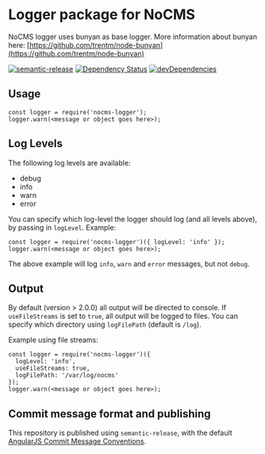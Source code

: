 # Logger package for NoCMS

NoCMS logger uses bunyan as base logger. More information about bunyan here: [https://github.com/trentm/node-bunyan](https://github.com/trentm/node-bunyan)

[![semantic-release](https://img.shields.io/badge/%20%20%F0%9F%93%A6%F0%9F%9A%80-semantic--release-e10079.svg)](https://github.com/semantic-release/semantic-release)
[![Dependency Status](https://david-dm.org/miles-no/nocms-logger.svg)](https://david-dm.org/miles-no/nocms-logger)
[![devDependencies](https://david-dm.org/miles-no/nocms-logger/dev-status.svg)](https://david-dm.org/miles-no/nocms-logger?type=dev)

## Usage
```
const logger = require('nocms-logger');
logger.warn(<message or object goes here>);
```

## Log Levels
The following log levels are available:

* debug
* info
* warn
* error

You can specify which log-level the logger should log (and all levels above), by passing in `logLevel`.
Example:

```
const logger = require('nocms-logger')({ logLevel: 'info' });
logger.warn(<message or object goes here>);
```

The above example will log `info`, `warn` and `error` messages, but not `debug`.

## Output
By default (version > 2.0.0) all output will be directed to console.
If `useFileStreams` is set to `true`, all output will be logged to files.
You can specify which directory using `logFilePath` (default is `/log`).

Example using file streams:
```
const logger = require('nocms-logger')({
  logLevel: 'info',
  useFileStreams: true,
  logFilePath: '/var/log/nocms'
});
logger.warn(<message or object goes here>);
```

## Commit message format and publishing

This repository is published using `semantic-release`, with the default [AngularJS Commit Message Conventions](https://docs.google.com/document/d/1QrDFcIiPjSLDn3EL15IJygNPiHORgU1_OOAqWjiDU5Y/edit).